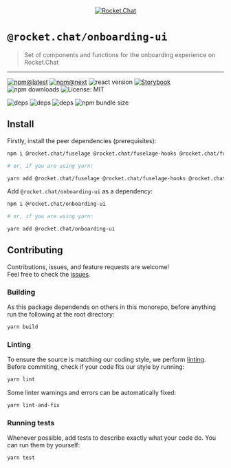 <!--header-->

<p align="center">
  <a href="https://rocket.chat" title="Rocket.Chat">
    <img src="https://github.com/RocketChat/Rocket.Chat.Artwork/raw/master/Logos/2020/png/logo-horizontal-red.png" alt="Rocket.Chat" />
  </a>
</p>

# `@rocket.chat/onboarding-ui`

> Set of components and functions for the onboarding experience on Rocket.Chat

---

[![npm@latest](https://img.shields.io/npm/v/@rocket.chat/onboarding-ui/latest?style=flat-square)](https://www.npmjs.com/package/@rocket.chat/onboarding-ui/v/latest) [![npm@next](https://img.shields.io/npm/v/@rocket.chat/onboarding-ui/next?style=flat-square)](https://www.npmjs.com/package/@rocket.chat/onboarding-ui/v/next) ![react version](https://img.shields.io/npm/dependency-version/@rocket.chat/onboarding-ui/peer/react?style=flat-square) [![Storybook](https://cdn.jsdelivr.net/gh/storybookjs/brand@master/badge/badge-storybook.svg)](https://rocketchat.github.io/Rocket.Chat.Fuselage/onboarding-ui) ![npm downloads](https://img.shields.io/npm/dw/@rocket.chat/onboarding-ui?style=flat-square) ![License: MIT](https://img.shields.io/npm/l/@rocket.chat/onboarding-ui?style=flat-square)

![deps](https://img.shields.io/librariesio/release/npm/@rocket.chat/onboarding-ui?style=flat-square) ![deps](https://img.shields.io/librariesio/release/npm/@rocket.chat/onboarding-ui?style=flat-square) ![deps](https://img.shields.io/librariesio/release/npm/@rocket.chat/onboarding-ui?style=flat-square) ![npm bundle size](https://img.shields.io/bundlephobia/min/@rocket.chat/onboarding-ui?style=flat-square)

<!--/header-->

## Install

<!--install-->

Firstly, install the peer dependencies (prerequisites):

```sh
npm i @rocket.chat/fuselage @rocket.chat/fuselage-hooks @rocket.chat/fuselage-polyfills @rocket.chat/icons @rocket.chat/layout @rocket.chat/logo @rocket.chat/styled react react-dom react-i18next

# or, if you are using yarn:

yarn add @rocket.chat/fuselage @rocket.chat/fuselage-hooks @rocket.chat/fuselage-polyfills @rocket.chat/icons @rocket.chat/layout @rocket.chat/logo @rocket.chat/styled react react-dom react-i18next
```

Add `@rocket.chat/onboarding-ui` as a dependency:

```sh
npm i @rocket.chat/onboarding-ui

# or, if you are using yarn:

yarn add @rocket.chat/onboarding-ui
```

<!--/install-->

## Contributing

<!--contributing(msg)-->

Contributions, issues, and feature requests are welcome!<br />
Feel free to check the [issues](https://github.com/RocketChat/fuselage/issues).

<!--/contributing(msg)-->

### Building

As this package dependends on others in this monorepo, before anything run the following at the root directory:

<!--yarn(build)-->

```sh
yarn build
```

<!--/yarn(build)-->

### Linting

To ensure the source is matching our coding style, we perform [linting](<https://en.wikipedia.org/wiki/Lint_(software)>).
Before commiting, check if your code fits our style by running:

<!--yarn(lint)-->

```sh
yarn lint
```

<!--/yarn(lint)-->

Some linter warnings and errors can be automatically fixed:

<!--yarn(lint-and-fix)-->

```sh
yarn lint-and-fix
```

<!--/yarn(lint-and-fix)-->

### Running tests

Whenever possible, add tests to describe exactly what your code do. You can run them by yourself:

<!--yarn(test)-->

```sh
yarn test
```

<!--/yarn(test)-->
